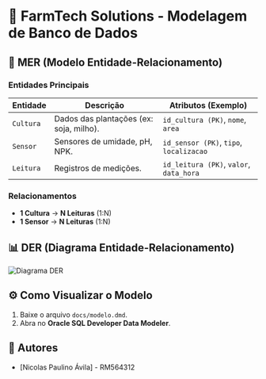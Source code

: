 # 🌱 FarmTech Solutions - Modelagem de Banco de Dados  

## **📝 MER (Modelo Entidade-Relacionamento)**  
### **Entidades Principais**  
| Entidade       | Descrição                                  | Atributos (Exemplo)                     |  
|----------------|-------------------------------------------|-----------------------------------------|  
| `Cultura`      | Dados das plantações (ex: soja, milho).   | `id_cultura (PK)`, `nome`, `area`       |  
| `Sensor`       | Sensores de umidade, pH, NPK.             | `id_sensor (PK)`, `tipo`, `localizacao` |  
| `Leitura`      | Registros de medições.                    | `id_leitura (PK)`, `valor`, `data_hora` |  

### **Relacionamentos**  
- **1 Cultura** → **N Leituras** (1:N)  
- **1 Sensor** → **N Leituras** (1:N)  

## **📊 DER (Diagrama Entidade-Relacionamento)**  
![Diagrama DER](docs/der.png)  

## **⚙️ Como Visualizar o Modelo**  
1. Baixe o arquivo `docs/modelo.dmd`.  
2. Abra no **Oracle SQL Developer Data Modeler**.  

## **👥 Autores**  
- [Nicolas Paulino Ávila] - RM564312  
